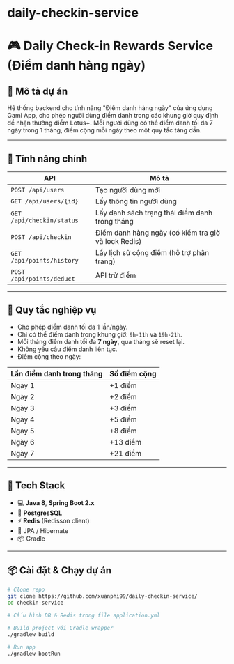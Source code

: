 # daily-checkin-service

# 🎮 Daily Check-in Rewards Service (Điểm danh hàng ngày)

## 📝 Mô tả dự án

Hệ thống backend cho tính năng "Điểm danh hàng ngày" của ứng dụng Gami App, cho phép người dùng điểm danh trong các khung giờ quy định để nhận thưởng điểm Lotus+. Mỗi người dùng có thể điểm danh tối đa 7 ngày trong 1 tháng, điểm cộng mỗi ngày theo một quy tắc tăng dần.

---

## 🚀 Tính năng chính

| API | Mô tả |
|-----|------|
| `POST /api/users` | Tạo người dùng mới |
| `GET /api/users/{id}` | Lấy thông tin người dùng |
| `GET /api/checkin/status` | Lấy danh sách trạng thái điểm danh trong tháng |
| `POST /api/checkin` | Điểm danh hàng ngày (có kiểm tra giờ và lock Redis) |
| `GET /api/points/history` | Lấy lịch sử cộng điểm (hỗ trợ phân trang) |
| `POST /api/points/deduct` | API trừ điểm |

---

## 🧠 Quy tắc nghiệp vụ

- Cho phép điểm danh tối đa 1 lần/ngày.
- Chỉ có thể điểm danh trong khung giờ: `9h-11h` và `19h-21h`.
- Mỗi tháng điểm danh tối đa **7 ngày**, qua tháng sẽ reset lại.
- Không yêu cầu điểm danh liên tục.
- Điểm cộng theo ngày:

| Lần điểm danh trong tháng | Số điểm cộng |
|---------------------------|--------------|
| Ngày 1                    | +1 điểm      |
| Ngày 2                    | +2 điểm      |
| Ngày 3                    | +3 điểm      |
| Ngày 4                    | +5 điểm      |
| Ngày 5                    | +8 điểm      |
| Ngày 6                    | +13 điểm     |
| Ngày 7                    | +21 điểm     |

---

## 🧰 Tech Stack

- 💻 **Java 8**, **Spring Boot 2.x**
- 🐘 **PostgresSQL**
- ⚡ **Redis** (Redisson client)
- 📘 JPA / Hibernate
- 📦 Gradle

---

## 📦 Cài đặt & Chạy dự án

```bash
# Clone repo
git clone https://github.com/xuanphi99/daily-checkin-service/
cd checkin-service

# Cấu hình DB & Redis trong file application.yml

# Build project với Gradle wrapper
./gradlew build

# Run app
./gradlew bootRun